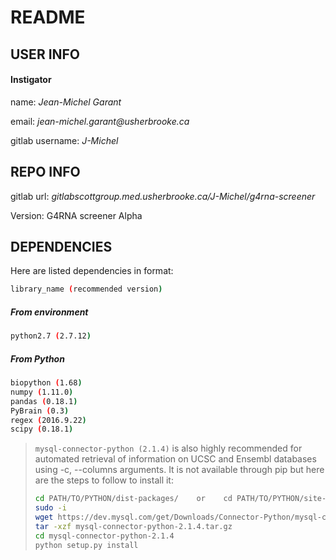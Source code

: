 <Use a Markdown document viewer to display this file as an HTML file in your>
<internet browser:>
<Markdown Viewer 1.12 (Firefox extension) *recommended>
<Markdown Reader 1.0.12 (Chrome extension)>

**README**
==========

## **USER INFO**

#### Instigator

name:               _Jean-Michel Garant_

email:              _jean-michel.garant@usherbrooke.ca_

gitlab username:    _J-Michel_


## **REPO INFO**

gitlab url:         *gitlabscottgroup.med.usherbrooke.ca/J-Michel/g4rna-screener*

Version: G4RNA screener Alpha


## **DEPENDENCIES**

Here are listed dependencies in format:
```bash
library_name (recommended version)
```

##### From environment

```bash
python2.7 (2.7.12)
```

##### From Python

```bash
biopython (1.68)
numpy (1.11.0)
pandas (0.18.1)
PyBrain (0.3)
regex (2016.9.22)
scipy (0.18.1)
```

> ```mysql-connector-python (2.1.4)``` is also highly recommended for
> automated retrieval of information on UCSC and Ensembl databases using
> -c, --columns arguments. It is not available through pip but here are the
> steps to follow to install it:
> ```bash
> cd PATH/TO/PYTHON/dist-packages/    or    cd PATH/TO/PYTHON/site-packages/
> sudo -i
> wget https://dev.mysql.com/get/Downloads/Connector-Python/mysql-connector-python-2.1.4.tar.gz
> tar -xzf mysql-connector-python-2.1.4.tar.gz
> cd mysql-connector-python-2.1.4
> python setup.py install
> ```
